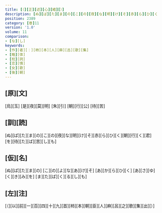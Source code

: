 ```yaml
---
title: [（][正][述][心][緒][）]
description: [ぬ][ば][た][ま][の][こ][の][夜][な][明][け][そ][赤][ら][ひ][く][朝][行][く][君][を][待][た][ば][苦][し][も]
position: 2389
category: [巻]11
version: '1.0'
volume: 11
comparison:
- [な][し]
keywords:
- [作][者][：][柿][本][人][麻][呂][歌][集]
- [略][体]
- [枕][詞]
- [恋][情]
- [女][歌]
- [後][朝]
---
```


## [原][文]

[烏][玉] [是][夜][莫][明] [朱][引] [朝][行][公] [待][苦]

## [訓][読]

[ぬ][ば][た][ま][の][こ][の][夜][な][明][け][そ][赤][ら][ひ][く][朝][行][く][君][を][待][た][ば][苦][し][も]

## [仮][名]

[ぬ][ば][た][ま][の] [こ][の][よ][な][あ][け][そ] [あ][か][ら][ひ][く] [あ][さ][ゆ][く][き][み][を] [ま][た][ば][く][る][し][も]

## [左][注]

[（][以][前][一][百][四][十][九][首][柿][本][朝][臣][人][麻][呂][之][歌][集][出][）]
